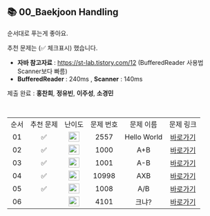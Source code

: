 ## 📚 00_Baekjoon Handling

순서대로 푸는게 좋아요.

추천 문제는 (✅ 체크표시) 했습니다.

- **자바 참고자료** : https://st-lab.tistory.com/12 (BufferedReader 사용법 Scanner보다 빠름) 
- **BufferedReader** : 240ms , **Scanner** : 140ms

제출 완료 : **홍찬희**, **정유빈**, **이주성**, **소경민**
 
<br/>

<table>
  <tr>
    <td align="center">순서</td>
    <td align="center">추천 문제</td>
    <td align="center">난이도</td>
    <td align="center">문제 번호</td>
    <td align="center">문제 이름</td>
    <td align="center">문제 링크</td>
  </tr>
  <tr>
    <td align="center">01</td>
    <td align="center">✅</td>
    <td align="center"><img height="23px" width="25px" src="https://d2gd6pc034wcta.cloudfront.net/tier/1.svg"></td>
    <td align="center">2557</td>
    <td align="center">Hello World</td>
    <td align="center"><a href="https://www.acmicpc.net/problem/2557">바로가기</a></td>
  </tr>
  <tr>
    <td align="center">02</td>
    <td align="center">✅</td>
    <td align="center"><img height="23px" width="25px" src="https://d2gd6pc034wcta.cloudfront.net/tier/1.svg"></td>
    <td align="center">1000</td>
    <td align="center">A+B</td>
    <td align="center"><a href="https://www.acmicpc.net/problem/1000">바로가기</a></td>
  </tr>
  <tr>
    <td align="center">03</td>
    <td align="center">✅</td>
    <td align="center"><img height="23px" width="25px" src="https://d2gd6pc034wcta.cloudfront.net/tier/1.svg"></td>
    <td align="center">1001</td>
    <td align="center">A-B</td>
    <td align="center"><a href="https://www.acmicpc.net/problem/1001">바로가기</a></td>
  </tr>
  <tr>
    <td align="center">04</td>
    <td align="center">✅</td>
    <td align="center"><img height="23px" width="25px" src="https://d2gd6pc034wcta.cloudfront.net/tier/1.svg"></td>
    <td align="center">10998</td>
    <td align="center">AXB</td>
    <td align="center"><a href="https://www.acmicpc.net/problem/10998">바로가기</a></td>
  </tr>
  <tr>
    <td align="center">05</td>
    <td align="center">✅</td>
    <td align="center"><img height="23px" width="25px" src="https://d2gd6pc034wcta.cloudfront.net/tier/2.svg"></td>
    <td align="center">1008</td>
    <td align="center">A/B</td>
    <td align="center"><a href="https://www.acmicpc.net/problem/1008">바로가기</a></td>
  </tr>
  <tr>
    <td align="center">06</td>
    <td align="center"></td>
    <td align="center"><img height="23px" width="25px" src="https://d2gd6pc034wcta.cloudfront.net/tier/3.svg"></td>
    <td align="center">4101</td>
    <td align="center">크냐?</td>
    <td align="center"><a href="https://www.acmicpc.net/problem/4101">바로가기</a></td>
  </tr>
</table>

<br/><br/>
